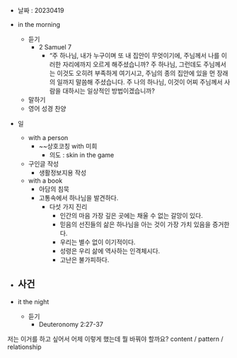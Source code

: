 - 날짜 : 20230419
- in the morning
	- 듣기
		- 2 Samuel 7
			- “주 하나님, 내가 누구이며 또 내 집안이 무엇이기에, 주님께서 나를 이러한 자리에까지 오르게 해주셨습니까? 주 하나님, 그런데도 주님께서는 이것도 오히려 부족하게 여기시고, 주님의 종의 집안에 있을 먼 장래의 일까지 말씀해 주셨습니다. 주 나의 하나님, 이것이 어찌 주님께서 사람을 대하시는 일상적인 방법이겠습니까? 
	- 말하기
	- 영어 성경 찬양

- 일
	- with a person
		- ~~상호코칭 with 미희
			- 의도 : skin in the game
	- 구인글 작성
		-    생활정보지용 작성
	- with a book
		- 아담의 침묵
		- 고통속에서 하나님을 발견하다.
			- 다섯 가지 진리
				- 인간의 마음 가장 깊은 곳에는 채울 수 없는 갈망이 있다.
				- 믿음의 선진들의 삶은 하나님을 아는 것이 가장 가치 있음을 증거한다.
				- 우리는 별수 없이 이기적이다.
				- 성령은 우리 삶에 역사하는 인격체시다.
				- 고난은 불가피하다.
- 사건
	- 
- it the night
	- 듣기
		- Deuteronomy 2:27-37






저는 이거를 하고 싶어서 어제 이렇게 했는데 뭘 바꿔야 할까요?
content / pattern / relationship